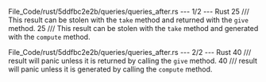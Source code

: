 File_Code/rust/5ddfbc2e2b/queries/queries_after.rs --- 1/2 --- Rust
25 /// This result can be stolen with the `take` method and returned with the `give` method.                                                                 25 /// This result can be stolen with the `take` method and generated with the `compute` method.

File_Code/rust/5ddfbc2e2b/queries/queries_after.rs --- 2/2 --- Rust
40     /// result will panic unless it is returned by calling the `give` method.                                                                             40     /// result will panic unless it is generated by calling the `compute` method.

